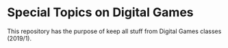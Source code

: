 # Special Topics on Digital Games
This repository has the purpose of keep all stuff from Digital Games classes (2019/1).
